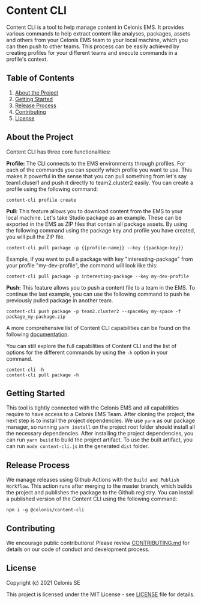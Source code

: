 # Content CLI

Content CLI is a tool to help manage content in Celonis EMS. It provides various commands to help extract content like analyses, packages, assets and others from your Celonis EMS team to your local machine, which you can then push to other teams. This process can be easily achieved by creating profiles for your different teams and execute commands in a profile's context.

## Table of Contents

1. [About the Project](#about-the-project)
2. [Getting Started](#getting-started)
3. [Release Process](#release-process)
4. [Contributing](#contributing)
5. [License](#license)

## About the Project

Content CLI has three core functionalities:

**Profile:** The CLI connects to the EMS environments through profiles. For each of the commands you can specify which profile you want to use. This makes it powerful in the sense that you can pull something from let's say team1.cluser1 and push it directly to team2.cluster2 easily. You can create a profile using the following command:

```
content-cli profile create
```

**Pull:** This feature allows you to download content from the EMS to your local machine. Let's take Studio package as an example. These can be exported in the EMS as ZIP files that contain all package assets. By using the following command using the package key and profile you have created, you will pull the ZIP file.

```
content-cli pull package -p {{profile-name}} --key {{package-key}}
```
Example, if you want to pull a package with key "interesting-package" from your profile "my-dev-profile", the command will look like this:
```
content-cli pull package -p interesting-package --key my-dev-profile
```

**Push:** This feature allows you to push a content file to a team in the EMS. To continue the last example, you can use the following command to push he previously pulled package in another team.

```
content-cli push package -p team2.cluster2 --spaceKey my-space -f package_my-package.zip
```

A more comprehensive list of Content CLI capabilities can be found on the following [documentation](https://github.com/celonis/content-cli/blob/master/DOCUMENTATION.md). 

You can still explore the full capabilities of Content CLI and the list of options for the different commands by using the `-h` option in your command.

```
content-cli -h
content-cli pull package -h
```

## Getting Started

This tool is tightly connected with the Celonis EMS and all capabilities require to have access to a Celonis EMS Team. After cloning the project, the next step is to install the project dependencies. We use `yarn` as our package manager, so running `yarn install` on the project root folder should install all the necessary dependencies. After installing the project dependencies, you can run `yarn build` to build the project artifact. To use the built artifact, you can run `node content-cli.js` in the generated `dist` folder.

## Release Process

We manage releases using Github Actions with the `Build and Publish Workflow`. This action runs after merging to the master branch, which builds the project and publishes the package to the Github registry. You can install a published version of the Content CLI using the following command:

```
npm i -g @celonis/content-cli
```

## Contributing

We encourage public contributions! Please review [CONTRIBUTING.md](https://github.com/celonis/content-cli/blob/master/CONTRIBUTING.md) for details on our code of conduct and development process.

## License

Copyright (c) 2021 Celonis SE

This project is licensed under the MIT License - see [LICENSE](https://github.com/celonis/content-cli/blob/master/LICENSE) file for details.
